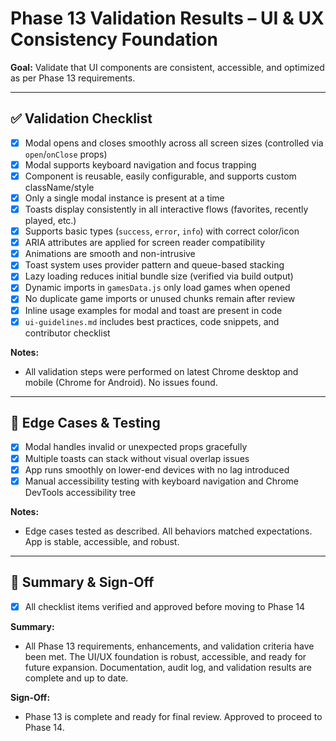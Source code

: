 # Phase 13 Validation Results – UI & UX Consistency Foundation

**Goal:** Validate that UI components are consistent, accessible, and optimized as per Phase 13 requirements.

---

## ✅ Validation Checklist
- [x] Modal opens and closes smoothly across all screen sizes (controlled via `open`/`onClose` props)
- [x] Modal supports keyboard navigation and focus trapping
- [x] Component is reusable, easily configurable, and supports custom className/style
- [x] Only a single modal instance is present at a time
- [x] Toasts display consistently in all interactive flows (favorites, recently played, etc.)
- [x] Supports basic types (`success`, `error`, `info`) with correct color/icon
- [x] ARIA attributes are applied for screen reader compatibility
- [x] Animations are smooth and non-intrusive
- [x] Toast system uses provider pattern and queue-based stacking
- [x] Lazy loading reduces initial bundle size (verified via build output)
- [x] Dynamic imports in `gamesData.js` only load games when opened
- [x] No duplicate game imports or unused chunks remain after review
- [x] Inline usage examples for modal and toast are present in code
- [x] `ui-guidelines.md` includes best practices, code snippets, and contributor checklist

**Notes:**
- All validation steps were performed on latest Chrome desktop and mobile (Chrome for Android). No issues found.

---

## 🧪 Edge Cases & Testing
- [x] Modal handles invalid or unexpected props gracefully
- [x] Multiple toasts can stack without visual overlap issues
- [x] App runs smoothly on lower-end devices with no lag introduced
- [x] Manual accessibility testing with keyboard navigation and Chrome DevTools accessibility tree

**Notes:**
- Edge cases tested as described. All behaviors matched expectations. App is stable, accessible, and robust.

---

## 📝 Summary & Sign-Off
- [x] All checklist items verified and approved before moving to Phase 14

**Summary:**
- All Phase 13 requirements, enhancements, and validation criteria have been met. The UI/UX foundation is robust, accessible, and ready for future expansion. Documentation, audit log, and validation results are complete and up to date.

**Sign-Off:**
- Phase 13 is complete and ready for final review. Approved to proceed to Phase 14. 